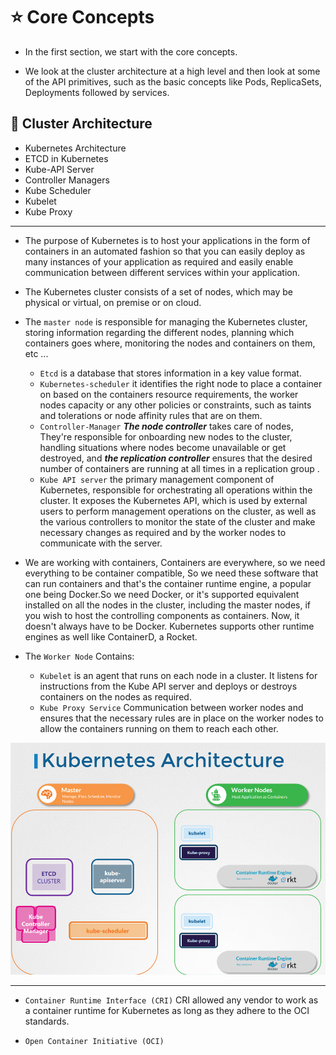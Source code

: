 # ⭐ Core Concepts

- In the first section, we start with the core concepts.

- We look at the cluster architecture at a high level and then look at some of the API primitives, such as the basic concepts like Pods, ReplicaSets, Deployments followed by services.

## 📝 Cluster Architecture

- Kubernetes Architecture
- ETCD in Kubernetes
- Kube-API Server
- Controller Managers
- Kube Scheduler
- Kubelet
- Kube Proxy

---

- The purpose of Kubernetes is to host your applications in the form of containers in an automated fashion so that you can easily deploy as many instances of your application as required and easily enable communication between different services within your application.

- The Kubernetes cluster consists of a set of nodes, which may be physical or virtual, on premise or on cloud.

- The `master node` is responsible for managing the Kubernetes cluster, storing information regarding the different nodes, planning which containers goes where, monitoring the nodes and containers on them, etc ...

  - `Etcd` is a database that stores information in a key value format.
  - `Kubernetes-scheduler` it identifies the right node to place a container on based on the containers resource requirements, the worker nodes capacity or any other policies or constraints, such as taints and tolerations or node affinity rules that are on them.
  - `Controller-Manager`  ***The node controller*** takes care of nodes, They're responsible for onboarding new nodes to the cluster, handling situations where nodes become unavailable or get destroyed, and ***the replication controller*** ensures that the desired number of containers are running at all times in a replication group .
  - `Kube API server` the primary management component of Kubernetes, responsible for orchestrating all operations within the cluster. It exposes the Kubernetes API, which is used by external users to perform management operations on the cluster, as well as the various controllers to monitor the state of the cluster and make necessary changes as required and by the worker nodes to communicate with the server.

- We are working with containers, Containers are everywhere, so we need everything to be container compatible, So we need these software that can run containers and that's the container runtime engine, a popular one being Docker.So we need Docker, or it's supported equivalent installed on all the nodes in the cluster, including the master nodes, if you wish to host the controlling components as containers. Now, it doesn't always have to be Docker. Kubernetes supports other runtime engines as well like ContainerD, a Rocket.

- The `Worker Node` Contains:
  - `Kubelet`  is an agent that runs on each node in a cluster. It listens for instructions from the Kube API server and deploys or destroys containers on the nodes as required.
  - `Kube Proxy Service` Communication between worker nodes and ensures that the necessary rules are in place on the worker nodes to allow the containers running on them to reach each other.

![img](./etc/Screenshot%202023-06-14%20205018.png)

---

- `Container Runtime Interface (CRI)` CRI allowed any vendor to work as a container runtime for Kubernetes as long as they adhere to the OCI standards.

- `Open Container Initiative (OCI)` 